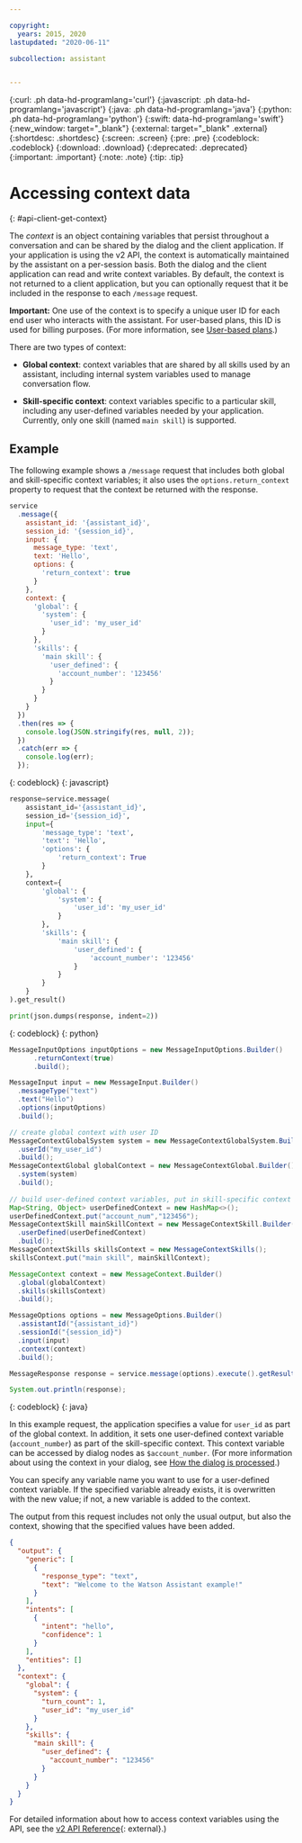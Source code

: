 ```yaml
---

copyright:
  years: 2015, 2020
lastupdated: "2020-06-11"

subcollection: assistant


---
```


{:curl: .ph data-hd-programlang='curl'}
{:javascript: .ph data-hd-programlang='javascript'}
{:java: .ph data-hd-programlang='java'}
{:python: .ph data-hd-programlang='python'}
{:swift: data-hd-programlang='swift'}
{:new_window: target="_blank"}
{:external: target="_blank" .external}
{:shortdesc: .shortdesc}
{:screen: .screen}
{:pre: .pre}
{:codeblock: .codeblock}
{:download: .download}
{:deprecated: .deprecated}
{:important: .important}
{:note: .note}
{:tip: .tip}

# Accessing context data
{: #api-client-get-context}

The *context* is an object containing variables that persist throughout a conversation and can be shared by the dialog and the client application. If your application is using the v2 API, the context is automatically maintained by the assistant on a per-session basis. Both the dialog and the client application can read and write context variables. By default, the context is not returned to a client application, but you can optionally request that it be included in the response to each `/message` request.

**Important:** One use of the context is to specify a unique user ID for each end user who interacts with the assistant. For user-based plans, this ID is used for billing purposes. (For more information, see [User-based plans](/docs/assistant?topic=assistant-services-information#services-information-user-based-plans).)

There are two types of context:

- **Global context**: context variables that are shared by all skills used by an assistant, including internal system variables used to manage conversation flow.

- **Skill-specific context**: context variables specific to a particular skill, including any user-defined variables needed by your application. Currently, only one skill (named `main skill`) is supported.

## Example

The following example shows a `/message` request that includes both global and skill-specific context variables; it also uses the `options.return_context` property to request that the context be returned with the response.

```javascript
service
  .message({
    assistant_id: '{assistant_id}',
    session_id: '{session_id}',
    input: {
      message_type: 'text',
      text: 'Hello',
      options: {
        'return_context': true
      }
    },
    context: {
      'global': {
        'system': {
          'user_id': 'my_user_id'
        }
      },
      'skills': {
        'main skill': {
          'user_defined': {
            'account_number': '123456'
          }
        }
      }
    }
  })
  .then(res => {
    console.log(JSON.stringify(res, null, 2));
  })
  .catch(err => {
    console.log(err);
  });
```
{: codeblock}
{: javascript}

```python
response=service.message(
    assistant_id='{assistant_id}',
    session_id='{session_id}',
    input={
        'message_type': 'text',
        'text': 'Hello',
        'options': {
            'return_context': True
        }
    },
    context={
        'global': {
            'system': {
                'user_id': 'my_user_id'
            }
        },
        'skills': {
            'main skill': {
                'user_defined': {
                    'account_number': '123456'
                }
            }
        }
    }
).get_result()

print(json.dumps(response, indent=2))
```
{: codeblock}
{: python}

```java
MessageInputOptions inputOptions = new MessageInputOptions.Builder()
      .returnContext(true)
      .build();

MessageInput input = new MessageInput.Builder()
  .messageType("text")
  .text("Hello")
  .options(inputOptions)
  .build();

// create global context with user ID
MessageContextGlobalSystem system = new MessageContextGlobalSystem.Builder()
  .userId("my_user_id")
  .build();
MessageContextGlobal globalContext = new MessageContextGlobal.Builder()
  .system(system)
  .build();
  
// build user-defined context variables, put in skill-specific context for main skill
Map<String, Object> userDefinedContext = new HashMap<>();
userDefinedContext.put("account_num","123456");
MessageContextSkill mainSkillContext = new MessageContextSkill.Builder()
  .userDefined(userDefinedContext)
  .build();
MessageContextSkills skillsContext = new MessageContextSkills();
skillsContext.put("main skill", mainSkillContext);

MessageContext context = new MessageContext.Builder()
  .global(globalContext)
  .skills(skillsContext)
  .build();

MessageOptions options = new MessageOptions.Builder()
  .assistantId("{assistant_id}")
  .sessionId("{session_id}")
  .input(input)
  .context(context)
  .build();

MessageResponse response = service.message(options).execute().getResult();

System.out.println(response);
```
{: codeblock}
{: java}

In this example request, the application specifies a value for `user_id` as part of the global context. In addition, it sets one user-defined context variable (`account_number`) as part of the skill-specific context. This context variable can be accessed by dialog nodes as `$account_number`. (For more information about using the context in your dialog, see [How the dialog is processed](/docs/assistant?topic=assistant-dialog-runtime).)

You can specify any variable name you want to use for a user-defined context variable. If the specified variable already exists, it is overwritten with the new value; if not, a new variable is added to the context.

The output from this request includes not only the usual output, but also the context, showing that the specified values have been added.

```json
{
  "output": {
    "generic": [
      {
        "response_type": "text",
        "text": "Welcome to the Watson Assistant example!"
      }
    ],
    "intents": [
      {
        "intent": "hello",
        "confidence": 1
      }
    ],
    "entities": []
  },
  "context": {
    "global": {
      "system": {
        "turn_count": 1,
        "user_id": "my_user_id"
      }
    },
    "skills": {
      "main skill": {
        "user_defined": {
          "account_number": "123456"
        }
      }
    }
  }
}
```

For detailed information about how to access context variables using the API, see the [v2 API Reference](https://{DomainName}/apidocs/assistant/assistant-v2#send-user-input-to-assistant){: external}.)
